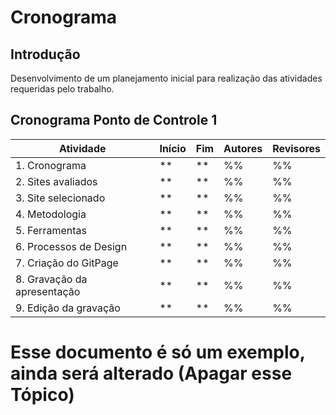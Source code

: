 # Cronograma

## Introdução

  Desenvolvimento de um planejamento inicial para realização das atividades requeridas pelo trabalho.

## Cronograma Ponto de Controle 1
| Atividade | Início | Fim | Autores | Revisores |
|-----------|---------|---------|---------|-----------|
| 1. Cronograma |  ** | ** | %% | %% |
| 2. Sites avaliados | ** | ** | %% | %% |
| 3. Site selecionado | ** | ** | %% | %% |
| 4. Metodologia | ** | ** | %% | %% |
| 5. Ferramentas | ** | ** | %% | %% |
| 6. Processos de Design | ** | ** | %% | %% |
| 7. Criação do GitPage | ** | ** | %% | %% |
| 8. Gravação da apresentação | ** | ** | %% | %% |
| 9. Edição da gravação | ** | ** | %% | %% |


# Esse documento é só um exemplo, ainda será alterado (Apagar esse Tópico)



